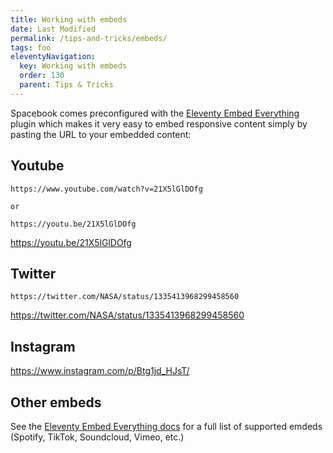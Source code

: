 ```yaml
---
title: Working with embeds 
date: Last Modified
permalink: /tips-and-tricks/embeds/
tags: foo
eleventyNavigation:
  key: Working with embeds
  order: 130 
  parent: Tips & Tricks
---
```

Spacebook comes preconfigured with the [Eleventy Embed Everything](https://github.com/gfscott/eleventy-plugin-embed-everything) plugin which makes it very easy to embed responsive content simply by pasting the URL to your embedded content:

## Youtube

```
https://www.youtube.com/watch?v=21X5lGlDOfg

or 

https://youtu.be/21X5lGlDOfg

```

https://youtu.be/21X5lGlDOfg

## Twitter

```
https://twitter.com/NASA/status/1335413968299458560
```
https://twitter.com/NASA/status/1335413968299458560

## Instagram

https://www.instagram.com/p/Btg1jd_HJsT/

## Other embeds 

See the [Eleventy Embed Everything docs](https://github.com/gfscott/eleventy-plugin-embed-everything) for a full list of supported emdeds (Spotify, TikTok, Soundcloud, Vimeo, etc.)

